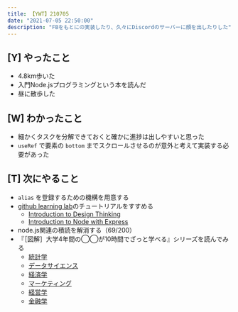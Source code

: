 ```yaml
---
title: 【YWT】210705
date: "2021-07-05 22:50:00"
description: "FBをもとにの実装したり、久々にDiscordのサーバーに顔を出したりした"
---
```


## [Y] やったこと

- 4.8km歩いた
- 入門Node.jsプログラミングという本を読んだ
- 昼に散歩した

## [W] わかったこと

- 細かくタスクを分解できておくと確かに進捗は出しやすいと思った
- `useRef` で要素の `bottom` までスクロールさせるのが意外と考えて実装する必要があった

## [T] 次にやること

- `alias` を登録するための機構を用意する
- [github learning lab](https://lab.github.com/githubtraining)のチュートリアルをすすめる
  - [Introduction to Design Thinking](https://lab.github.com/githubtraining/introduction-to-design-thinking)
  - [Introduction to Node with Express](https://lab.github.com/everydeveloper/introduction-to-node-with-express)
- node.js関連の積読を解消する（69/200）
- 『［図解］大学4年間の◯◯が10時間でざっと学べる』シリーズを読んでみる
  - [統計学](https://www.amazon.co.jp/dp/B07PXB4NN9)
  - [データサイエンス](https://www.amazon.co.jp/dp/B07XNW3TQM)
  - [経済学](https://www.amazon.co.jp/dp/B01KNLFHH6)
  - [マーケティング](https://www.amazon.co.jp/dp/B07BNC2SV3)
  - [経営学](https://www.amazon.co.jp/dp/B071SKDF3L)
  - [金融学](https://www.amazon.co.jp/dp/B07BB6Z7FW)

<!-- https://twitter.com/camomile_cafe/status/1412059353633361920?s=20 -->
